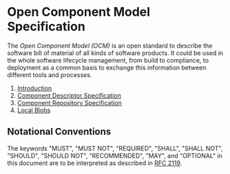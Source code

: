# Open Component Model Specification

The *Open Component Model (OCM)* is an open standard to describe the software bill of material of all kinds of 
software products. It could be used in the whole software lifecycle management, from build to compliance, to deployment
as a common basis to exchange this information between different tools and processes.

1. [Introduction](./01-introduction.md)
2. [Component Descriptor Specification](./02-component-descriptor.md)
3. [Component Repository Specification](./03-component-repository.md)
4. [Local Blobs](./04-local-blobs.md)

## Notational Conventions
The keywords "MUST", "MUST NOT", "REQUIRED", "SHALL", "SHALL NOT", "SHOULD", "SHOULD NOT", "RECOMMENDED", "MAY", 
and "OPTIONAL" in this document are to be interpreted as described in [RFC 2119](https://www.rfc-editor.org/info/rfc2119).
